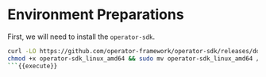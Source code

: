# Environment Preparations

First, we will need to install the `operator-sdk`.

```sh
curl -LO https://github.com/operator-framework/operator-sdk/releases/download/v1.15.0/operator-sdk_linux_amd64
chmod +x operator-sdk_linux_amd64 && sudo mv operator-sdk_linux_amd64 /usr/local/bin/operator-sdk
```{{execute}}
